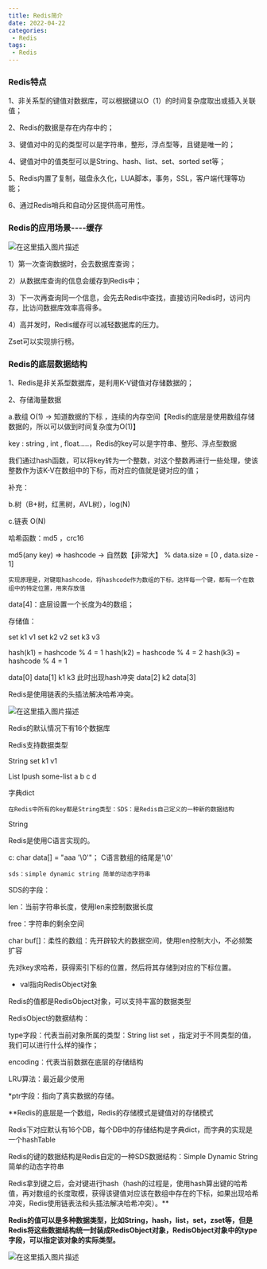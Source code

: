 ```yaml
---
title: Redis简介
date: 2022-04-22
categories:
 - Redis
tags:
 - Redis
---
```


### Redis特点

1、非关系型的键值对数据库，可以根据键以O（1）的时间复杂度取出或插入关联值；

2、Redis的数据是存在内存中的；

3、键值对中的见的类型可以是字符串，整形，浮点型等，且键是唯一的；

4、键值对中的值类型可以是String、hash、list、set、sorted set等；

5、Redis内置了复制，磁盘永久化，LUA脚本，事务，SSL，客户端代理等功能；

6、通过Redis哨兵和自动分区提供高可用性。

### Redis的应用场景----缓存

![在这里插入图片描述](https://img-blog.csdnimg.cn/b0856f1b98274bc6a1aa64083405e44b.png)

1）第一次查询数据时，会去数据库查询；

2）从数据库查询的信息会缓存到Redis中；

3）下一次再查询同一个信息，会先去Redis中查找，直接访问Redis时，访问内存，比访问数据库效率高得多。

4）高并发时，Redis缓存可以减轻数据库的压力。

Zset可以实现排行榜。

### Redis的底层数据结构

1、Redis是非关系型数据库，是利用K-V键值对存储数据的；

2、存储海量数据

a.数组 O(1) -> 知道数据的下标   ，连续的内存空间【Redis的底层是使用数组存储数据的，所以可以做到时间复杂度为O(1)】

key : string , int , float.....，Redis的key可以是字符串、整形、浮点型数据

我们通过hash函数，可以将key转为一个整数，对这个整数再进行一些处理，使该整数作为该K-V在数组中的下标，而对应的值就是键对应的值；

补充：

b.树（B+树，红黑树，AVL树），log(N)

c.链表  O(N)

哈希函数：md5 ，crc16

md5(any key) => hashcode -> 自然数【非常大】 % data.size = [0 , data.size - 1]

`实现原理是，对键取hashcode，将hashcode作为数组的下标，这样每一个键，都有一个在数组中的特定位置，用来存放值`

data[4]：底层设置一个长度为4的数组；

存储值：

set k1 v1
set k2 v2
set k3 v3

hash(k1) = hashcode % 4 = 1
hash(k2) = hashcode % 4 = 2
hash(k3) = hashcode % 4 = 1

data[0]
data[1]   k1  k3  此时出现hash冲突
data[2]   k2
data[3]

Redis是使用链表的头插法解决哈希冲突。

![在这里插入图片描述](https://img-blog.csdnimg.cn/1e3858a94cf04e01bbcff13f198520e5.png)

Redis的默认情况下有16个数据库

Redis支持数据类型

String set k1 v1

List lpush some-list  a b c d

字典dict

`在Redis中所有的key都是String类型：SDS：是Redis自己定义的一种新的数据结构`

String

Redis是使用C语言实现的。

c:
char data[] = "aaa    '\0'"；  C语言数组的结尾是'\0'

`sds：simple dynamic string 简单的动态字符串`

SDS的字段：

len：当前字符串长度，使用len来控制数据长度

free：字符串的剩余空间 

char buf[]：柔性的数组：先开辟较大的数据空间，使用len控制大小，不必频繁扩容

先对key求哈希，获得索引下标的位置，然后将其存储到对应的下标位置。

* val指向RedisObject对象

Redis的值都是RedisObject对象，可以支持丰富的数据类型

RedisObject的数据结构：

type字段：代表当前对象所属的类型：String list set ，指定对于不同类型的值，我们可以进行什么样的操作；

encoding：代表当前数据在底层的存储结构

LRU算法：最近最少使用

*ptr字段：指向了真实数据的存储。

**Redis的底层是一个数组，Redis的存储模式是键值对的存储模式

Redis下对应默认有16个DB，每个DB中的存储结构是字典dict，而字典的实现是一个hashTable

Redis的键的数据结构是Redis自定的一种SDS数据结构：Simple Dynamic String 简单的动态字符串

Redis拿到键之后，会对键进行hash（hash的过程是，使用hash算出键的哈希值，再对数组的长度取模，获得该键值对应该在数组中存在的下标，如果出现哈希冲突，Redis使用链表法和头插法解决哈希冲突）。**

**Redis的值可以是多种数据类型，比如String，hash，list，set，zset等，但是Redis将这些数据结构统一封装成RedisObject对象，RedisObject对象中的type字段，可以指定该对象的实际类型。**

![在这里插入图片描述](https://img-blog.csdnimg.cn/0e7d2e28eded4c9b8d39b59beae7ec64.png)




